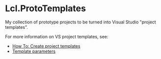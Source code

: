 # Lcl.ProtoTemplates
My collection of prototype projects to be turned into
Visual Studio "project templates".

For more information on VS project templates, see:
* [How To: Create project templates](https://docs.microsoft.com/en-us/visualstudio/ide/how-to-create-project-templates?view=vs-2022)
* [Template parameters](https://docs.microsoft.com/en-us/visualstudio/ide/template-parameters?view=vs-2022)

 

